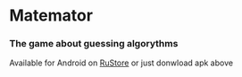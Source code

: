 # Matemator
### The game about guessing algorythms
Available for Android on [RuStore](https://apps.rustore.ru/app/com.MarkitEnjance.Matemator) or just donwload apk above
